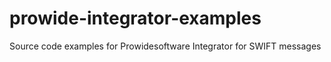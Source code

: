 prowide-integrator-examples
===========================

Source code examples for Prowidesoftware Integrator for SWIFT messages

